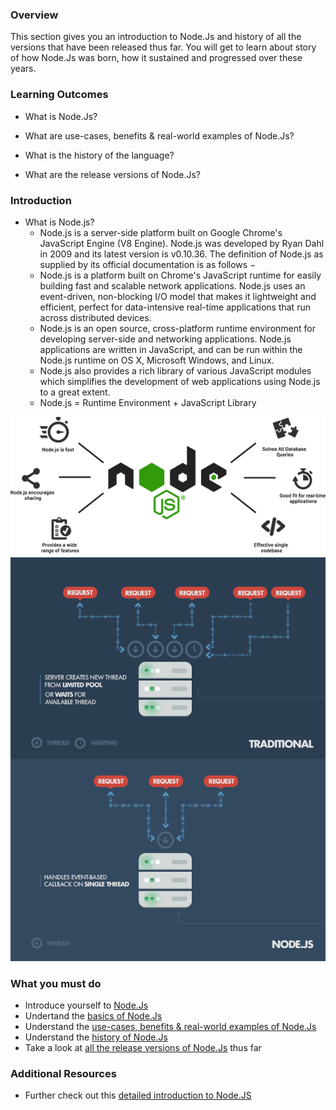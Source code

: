 ### Overview

This section gives you an introduction to Node.Js and history of all the versions that have been released thus far. You will get to learn about story of how Node.Js was born, how it sustained and progressed over these years.

### Learning Outcomes
- What is Node.Js?

- What are use-cases, benefits & real-world examples of Node.Js?

- What is the history of the language?

- What are the release versions of Node.Js?

### Introduction
- What is Node.js?
	- Node.js is a server-side platform built on Google Chrome's JavaScript Engine (V8 Engine). Node.js was developed by Ryan Dahl in 2009 and its latest version is v0.10.36. The definition of Node.js as supplied by its official documentation is as follows −
	- Node.js is a platform built on Chrome's JavaScript runtime for easily building fast and scalable network applications. Node.js uses an event-driven, non-blocking I/O model that makes it lightweight and efficient, perfect for data-intensive real-time applications that run across distributed devices.
	- Node.js is an open source, cross-platform runtime environment for developing server-side and networking applications. Node.js applications are written in JavaScript, and can be run within the Node.js runtime on OS X, Microsoft Windows, and Linux.
	- Node.js also provides a rich library of various JavaScript modules which simplifies the development of web applications using Node.js to a great extent.
	- Node.js = Runtime Environment + JavaScript Library

![](images/a.png)
![](images/b.png)

### What you must do
- Introduce yourself to [Node.Js](https://codeburst.io/the-only-nodejs-introduction-youll-ever-need-d969a47ef219)
- Undertand the [basics of Node.Js](https://www.youtube.com/watch?v=uVwtVBpw7RQ)
- Understand the [use-cases, benefits & real-world examples of Node.Js](https://www.youtube.com/watch?v=NdISMdSDIaw)
- Understand the [history of Node.Js](https://blog.risingstack.com/history-of-node-js/)
- Take a look at [all the release versions of Node.Js](https://nodejs.org/en/download/releases/) thus far

### Additional Resources
- Further check out this [detailed introduction to Node.JS](https://www.youtube.com/watch?v=M-sc73Y-zQA)
